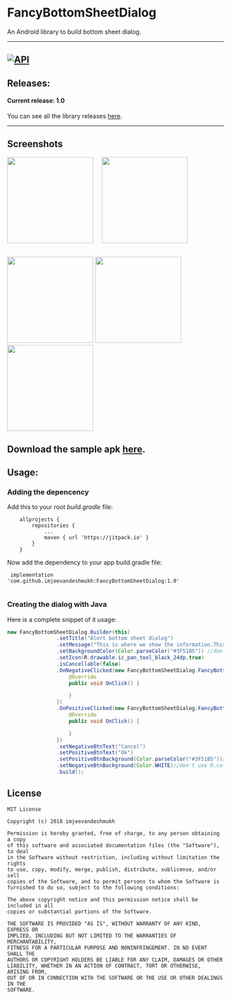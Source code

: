 # FancyBottomSheetDialog
An Android library to build bottom sheet dialog.

---
[![API](https://img.shields.io/badge/API-15%2B-green.svg?style=flat-square)](https://android-arsenal.com/api?level=15)
---
## Releases:

#### Current release: 1.0

You can see all the library releases [here](https://github.com/imjeevandeshmukh/FancyBottomSheetDialog/releases).

---

## Screenshots
<kbd><img src="https://raw.githubusercontent.com/imjeevandeshmukh/FancyBottomSheetDialog/master/Screenshots/WhatsApp%20Image%202018-06-14%20at%206.04.05%20PM%20(1).jpeg" width="200"></kbd>&nbsp;&nbsp;&nbsp;&nbsp;
<kbd><img src="https://github.com/imjeevandeshmukh/FancyBottomSheetDialog/blob/master/Screenshots/WhatsApp%20Image%202018-06-14%20at%206.04.05%20PM%20(4).jpeg?raw=true" width="200"></kbd>

<kbd><img src="https://github.com/imjeevandeshmukh/FancyBottomSheetDialog/blob/master/Screenshots/WhatsApp%20Image%202018-06-14%20at%206.04.05%20PM%20(3).jpeg?raw=true" width="200"></kbd>
<kbd><img src="https://github.com/imjeevandeshmukh/FancyBottomSheetDialog/blob/master/Screenshots/WhatsApp%20Image%202018-06-14%20at%206.04.05%20PM%20(2).jpeg?raw=true" width="200"></kbd>
<kbd><img src="https://github.com/imjeevandeshmukh/FancyBottomSheetDialog/blob/master/Screenshots/WhatsApp%20Image%202018-06-14%20at%206.04.05%20PM.jpeg?raw=true" width="200"></kbd>
---
Download the sample apk [here](https://github.com/imjeevandeshmukh/FancyBottomSheetDialog/raw/master/app-debug.apk).
---

## Usage:

### Adding the depencency

Add this to your root *build.gradle* file:

```
	allprojects {
		repositories {
			...
			maven { url 'https://jitpack.io' }
		}
	}
```

Now add the dependency to your app build.gradle file:

```
 implementation 'com.github.imjeevandeshmukh:FancyBottomSheetDialog:1.0'
	
```

### Creating the dialog with Java

Here is a complete snippet of it usage:

```java
new FancyBottomSheetDialog.Builder(this)
                .setTitle("Alert bottom sheet dialog")
                .setMessage("This is where we show the information.This is a message.This is where we show message explain or showing the information.")
                .setBackgroundColor(Color.parseColor("#3F51B5")) //don't use R.color.somecolor
                .setIcon(R.drawable.ic_pan_tool_black_24dp,true)
                .isCancellable(false)
                .OnNegativeClicked(new FancyBottomSheetDialog.FancyBottomSheetDialogListener() {
                    @Override
                    public void OnClick() {

                    }
                })
                .OnPositiveClicked(new FancyBottomSheetDialog.FancyBottomSheetDialogListener() {
                    @Override
                    public void OnClick() {

                    }
                })
                .setNegativeBtnText("Cancel")
                .setPositiveBtnText("Ok")
                .setPositiveBtnBackground(Color.parseColor("#3F51B5"))//don't use R.color.somecolor
                .setNegativeBtnBackground(Color.WHITE)//don't use R.color.somecolor
                .build();
```

## License

```
MIT License

Copyright (c) 2018 imjeevandeshmukh

Permission is hereby granted, free of charge, to any person obtaining a copy
of this software and associated documentation files (the "Software"), to deal
in the Software without restriction, including without limitation the rights
to use, copy, modify, merge, publish, distribute, sublicense, and/or sell
copies of the Software, and to permit persons to whom the Software is
furnished to do so, subject to the following conditions:

The above copyright notice and this permission notice shall be included in all
copies or substantial portions of the Software.

THE SOFTWARE IS PROVIDED "AS IS", WITHOUT WARRANTY OF ANY KIND, EXPRESS OR
IMPLIED, INCLUDING BUT NOT LIMITED TO THE WARRANTIES OF MERCHANTABILITY,
FITNESS FOR A PARTICULAR PURPOSE AND NONINFRINGEMENT. IN NO EVENT SHALL THE
AUTHORS OR COPYRIGHT HOLDERS BE LIABLE FOR ANY CLAIM, DAMAGES OR OTHER
LIABILITY, WHETHER IN AN ACTION OF CONTRACT, TORT OR OTHERWISE, ARISING FROM,
OUT OF OR IN CONNECTION WITH THE SOFTWARE OR THE USE OR OTHER DEALINGS IN THE
SOFTWARE.
```

